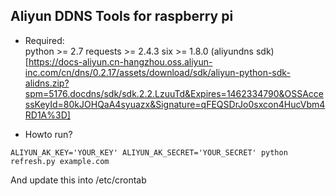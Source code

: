 Aliyun DDNS Tools for raspberry pi
---------
* Required:    
python >= 2.7
requests >= 2.4.3
six >= 1.8.0
(aliyundns sdk)[https://docs-aliyun.cn-hangzhou.oss.aliyun-inc.com/cn/dns/0.2.17/assets/download/sdk/aliyun-python-sdk-alidns.zip?spm=5176.docdns/sdk/sdk.2.2.LzuuTd&Expires=1462334790&OSSAccessKeyId=80kJOHQaA4syuazx&Signature=qFEQSDrJo0sxcon4HucVbm4RD1A%3D]

* Howto run?
```
ALIYUN_AK_KEY='YOUR_KEY' ALIYUN_AK_SECRET='YOUR_SECRET' python refresh.py example.com
```
And update this into /etc/crontab

